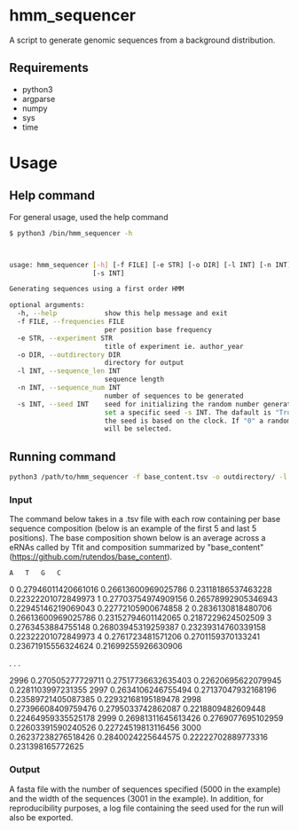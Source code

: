 # hmm_sequencer
A script to generate genomic sequences from a background distribution.

## Requirements 
- python3
- argparse
- numpy 
- sys
- time

# Usage

## Help command
For general usage, used the help command

```sh
$ python3 /bin/hmm_sequencer -h



usage: hmm_sequencer [-h] [-f FILE] [-e STR] [-o DIR] [-l INT] [-n INT]
                     [-s INT]

Generating sequences using a first order HMM

optional arguments:
  -h, --help            show this help message and exit
  -f FILE, --frequencies FILE
                        per position base frequency
  -e STR, --experiment STR
                        title of experiment ie. author_year
  -o DIR, --outdirectory DIR
                        directory for output
  -l INT, --sequence_len INT
                        sequence length
  -n INT, --sequence_num INT
                        number of sequences to be generated
  -s INT, --seed INT    seed for initializing the random number generator. To
                        set a specific seed -s INT. The dafault is "True" so
                        the seed is based on the clock. If "0" a random seed
                        will be selected.

```
## Running command


```sh
python3 /path/to/hmm_sequencer -f base_content.tsv -o outdirectory/ -l 3001 -n 5000 -e Allen2014_seedOnTime

```

### Input

The command below takes in a .tsv file with each row containing per base sequence composition (below is an example of the first 5 and last 5 positions). The base composition shown below is an average across a eRNAs called by Tfit and composition summarized by "base_content" (https://github.com/rutendos/base_content). 

	A	T	G	C
0	0.27946011420661016	0.26613600969025786	0.23118186537463228	0.22322201072849973
1	0.27703754974909156	0.26578992905346943	0.22945146219069043	0.22772105900674858
2	0.2836130818480706	0.26613600969025786	0.23152794601142065	0.2187229624502509
3	0.2763453884755148	0.26803945319259387	0.23239314760339158	0.22322201072849973
4	0.2761723481571206	0.2701159370133241	0.23671915556324624	0.21699255926630906

.
.
.

2996	0.270505277729711	0.27517736632635403	0.22620695622079945	0.2281103997231355
2997	0.2634106246755494	0.27137047932168196	0.23589721405087385	0.22932168195189478
2998	0.27396608409759476	0.2795033742862087	0.2218809482609448	0.22464959335525178
2999	0.26981311645613426	0.2769077695102959	0.22603391590240526	0.22724519813116456
3000	0.26237238276518426	0.2840024225644575	0.22222702889773316	0.231398165772625


### Output

A fasta file with the number of sequences specified (5000 in the example) and the width of the sequences (3001 in the example). In addition, for reproducibility purposes, a log file containing the seed used for the run will also be exported.  
